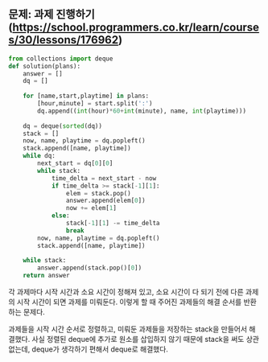 ## 문제: 과제 진행하기 (https://school.programmers.co.kr/learn/courses/30/lessons/176962)
```python
from collections import deque
def solution(plans):
    answer = []
    dq = []
    
    for [name,start,playtime] in plans:
        [hour,minute] = start.split(':')
        dq.append((int(hour)*60+int(minute), name, int(playtime)))
    
    dq = deque(sorted(dq))
    stack = []
    now, name, playtime = dq.popleft()
    stack.append([name, playtime])
    while dq:
        next_start = dq[0][0]
        while stack:
            time_delta = next_start - now
            if time_delta >= stack[-1][1]:
                elem = stack.pop()
                answer.append(elem[0])
                now += elem[1]
            else:
                stack[-1][1] -= time_delta
                break
        now, name, playtime = dq.popleft()
        stack.append([name, playtime])
    
    while stack:
        answer.append(stack.pop()[0])
    return answer
```
각 과제마다 시작 시간과 소요 시간이 정해져 있고, 소요 시간이 다 되기 전에 다른 과제의 시작 시간이 되면 과제를 미뤄둔다. 이렇게 할 때 주어진 과제들의 해결 순서를 반환하는 문제다.  

과제들을 시작 시간 순서로 정렬하고, 미뤄둔 과제들을 저장하는 stack을 만들어서 해결했다. 사실 정렬된 deque에 추가로 원소를 삽입하지 않기 때문에 stack을 써도 상관없는데, deque가 생각하기 편해서 deque로 해결했다.  
